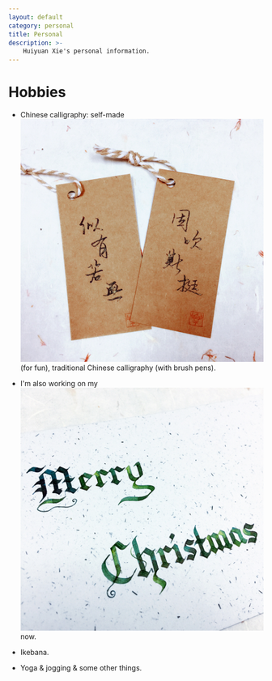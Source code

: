 ```yaml
---
layout: default
category: personal
title: Personal
description: >-
    Huiyuan Xie's personal information.
---
```


# Hobbies

* Chinese calligraphy: self-made ![bookmarks](img/bookmark.png) (for fun), traditional Chinese calligraphy (with brush pens).

* I'm also working on my ![English handwriting](img/xmas.png) now.

* Ikebana.

* Yoga & jogging & some other things.

